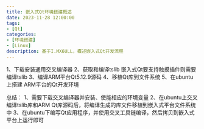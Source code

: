 ```yaml
---
title: 嵌入式Qt环境搭建概述
date: 2023-11-28 12:00:00
tags:
- [Qt]
categories:
- [环境搭建]
- [Linux]
description: 基于I.MX6ULL，概述嵌入式Qt开发流程
---
```



1、下载安装通用交叉编译器
2、获取和编译tslib
    嵌入式Qt要支持触摸插件则需要编译tslib
3、编译ARM平台Qt5.12.9源码
4、移植Qt库到文件系统
5、在ubuntu上搭建 ARM平台的Qt开发环境

总结：
1、需要下载交叉编译器并安装、使能相应的环境变量
2、在ubuntu上交叉编译tslib库和ARM Qt库源码后，将编译生成的库文件移植到嵌入式平台文件系统中
3、在ubuntu下编写Qt应用程序，并使用交叉工具链编译，然后拷贝到嵌入式平台上运行即可

